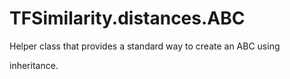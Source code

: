 # TFSimilarity.distances.ABC






Helper class that provides a standard way to create an ABC using

<!-- Placeholder for "Used in" -->
inheritance.


